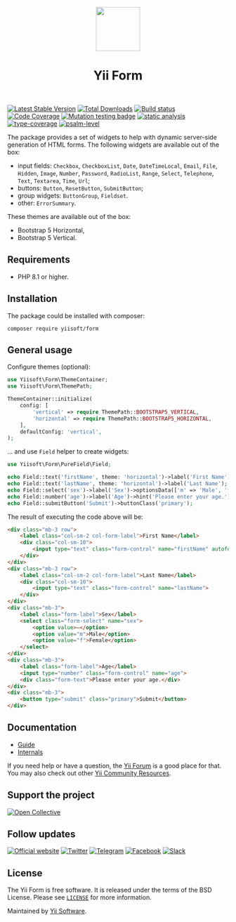 <p align="center">
    <a href="https://github.com/yiisoft" target="_blank">
        <img src="https://yiisoft.github.io/docs/images/yii_logo.svg" height="100px">
    </a>
    <h1 align="center">Yii Form</h1>
    <br>
</p>

[![Latest Stable Version](https://poser.pugx.org/yiisoft/form/v)](https://packagist.org/packages/yiisoft/form)
[![Total Downloads](https://poser.pugx.org/yiisoft/form/downloads)](https://packagist.org/packages/yiisoft/form)
[![Build status](https://github.com/yiisoft/form/actions/workflows/build.yml/badge.svg)](https://github.com/yiisoft/form/actions/workflows/build.yml)
[![Code Coverage](https://codecov.io/gh/yiisoft/form/graph/badge.svg?token=7JVVOMMKCZ)](https://codecov.io/gh/yiisoft/form)
[![Mutation testing badge](https://img.shields.io/endpoint?style=flat&url=https%3A%2F%2Fbadge-api.stryker-mutator.io%2Fgithub.com%2Fyiisoft%2Fform%2Fmaster)](https://dashboard.stryker-mutator.io/reports/github.com/yiisoft/form/master)
[![static analysis](https://github.com/yiisoft/form/workflows/static%20analysis/badge.svg)](https://github.com/yiisoft/form/actions?query=workflow%3A%22static+analysis%22)
[![type-coverage](https://shepherd.dev/github/yiisoft/form/coverage.svg)](https://shepherd.dev/github/yiisoft/form)
[![psalm-level](https://shepherd.dev/github/yiisoft/form/level.svg)](https://shepherd.dev/github/yiisoft/form)

The package provides a set of widgets to help with dynamic server-side generation of HTML forms.
The following widgets are available out of the box:

- input fields: `Checkbox`, `CheckboxList`, `Date`, `DateTimeLocal`, `Email`, `File`, `Hidden`, `Image`, 
  `Number`, `Password`, `RadioList`, `Range`, `Select`, `Telephone`, `Text`, `Textarea`, `Time`, `Url`;
- buttons: `Button`, `ResetButton`, `SubmitButton`;
- group widgets: `ButtonGroup`, `Fieldset`. 
- other: `ErrorSummary`.

These themes are available out of the box:

- Bootstrap 5 Horizontal,
- Bootstrap 5 Vertical.

## Requirements

- PHP 8.1 or higher.

## Installation

The package could be installed with composer:

```shell
composer require yiisoft/form
```

## General usage

Configure themes (optional):

```php
use Yiisoft\Form\ThemeContainer;
use Yiisoft\Form\ThemePath;

ThemeContainer::initialize(
    config: [
        'vertical' => require ThemePath::BOOTSTRAP5_VERTICAL,
        'horizontal' => require ThemePath::BOOTSTRAP5_HORIZONTAL,
    ],
    defaultConfig: 'vertical',
);
```

... and use `Field` helper to create widgets:

```php
use Yiisoft\Form\PureField\Field;

echo Field::text('firstName', theme: 'horizontal')->label('First Name')->autofocus();
echo Field::text('lastName', theme: 'horizontal')->label('Last Name');
echo Field::select('sex')->label('Sex')->optionsData(['m' => 'Male', 'f' => 'Female'])->prompt('—');
echo Field::number('age')->label('Age')->hint('Please enter your age.');
echo Field::submitButton('Submit')->buttonClass('primary');
```

The result of executing the code above will be:

```html
<div class="mb-3 row">
    <label class="col-sm-2 col-form-label">First Name</label>
    <div class="col-sm-10">
        <input type="text" class="form-control" name="firstName" autofocus>
    </div>
</div>
<div class="mb-3 row">
    <label class="col-sm-2 col-form-label">Last Name</label>
    <div class="col-sm-10">
        <input type="text" class="form-control" name="lastName">
    </div>
</div>
<div class="mb-3">
    <label class="form-label">Sex</label>
    <select class="form-select" name="sex">
        <option value>—</option>
        <option value="m">Male</option>
        <option value="f">Female</option>
    </select>
</div>
<div class="mb-3">
    <label class="form-label">Age</label>
    <input type="number" class="form-control" name="age">
    <div class="form-text">Please enter your age.</div>
</div>
<div class="mb-3">
    <button type="submit" class="primary">Submit</button>
</div>
```

## Documentation

- [Guide](docs/guide/en/README.md)
- [Internals](docs/internals.md)

If you need help or have a question, the [Yii Forum](https://forum.yiiframework.com/c/yii-3-0/63) is a good place for
that. You may also check out other [Yii Community Resources](https://www.yiiframework.com/community).

## Support the project

[![Open Collective](https://img.shields.io/badge/Open%20Collective-sponsor-7eadf1?logo=open%20collective&logoColor=7eadf1&labelColor=555555)](https://opencollective.com/yiisoft)

## Follow updates

[![Official website](https://img.shields.io/badge/Powered_by-Yii_Framework-green.svg?style=flat)](https://www.yiiframework.com/)
[![Twitter](https://img.shields.io/badge/twitter-follow-1DA1F2?logo=twitter&logoColor=1DA1F2&labelColor=555555?style=flat)](https://twitter.com/yiiframework)
[![Telegram](https://img.shields.io/badge/telegram-join-1DA1F2?style=flat&logo=telegram)](https://t.me/yii3en)
[![Facebook](https://img.shields.io/badge/facebook-join-1DA1F2?style=flat&logo=facebook&logoColor=ffffff)](https://www.facebook.com/groups/yiitalk)
[![Slack](https://img.shields.io/badge/slack-join-1DA1F2?style=flat&logo=slack)](https://yiiframework.com/go/slack)

## License

The Yii Form is free software. It is released under the terms of the BSD License.
Please see [`LICENSE`](./LICENSE.md) for more information.

Maintained by [Yii Software](https://www.yiiframework.com/).
